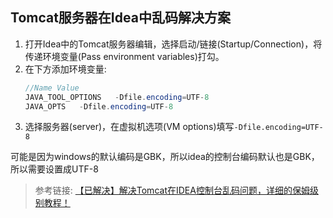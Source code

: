 ## Tomcat服务器在Idea中乱码解决方案

1. 打开Idea中的Tomcat服务器编辑，选择启动/链接(Startup/Connection)，将传递环境变量(Pass environment variables)打勾。
2. 在下方添加环境变量:
    ``` java
    //Name Value
    JAVA_TOOL_OPTIONS   -Dfile.encoding=UTF-8
    JAVA_OPTS   -Dfile.encoding=UTF-8
    ```
3. 选择服务器(server)，在虚拟机选项(VM options)填写`-Dfile.encoding=UTF-8`

可能是因为windows的默认编码是GBK，所以idea的控制台编码默认也是GBK，所以需要设置成UTF-8

> 参考链接: [【已解决】解决Tomcat在IDEA控制台乱码问题，详细的保姆级别教程！](https://blog.csdn.net/CNpeaceful/article/details/135679808)